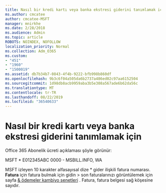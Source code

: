 ```yaml
---
title: Nasıl bir kredi kartı veya banka ekstresi giderini tanımlamak için
ms.author: cmcatee
author: cmcatee-MSFT
manager: mnirkhe
ms.date: 2/28/2018
ms.audience: Admin
ms.topic: article
ROBOTS: NOINDEX, NOFOLLOW
localization_priority: Normal
ms.collection: Adm_O365
ms.custom:
- "451"
- "1960"
- "1500019"
ms.assetid: db7b34b7-0843-4f4b-9222-bfb998b860df
ms.openlocfilehash: 9b3c6f04a505da6b2737a486ed02c97aa6152504
ms.sourcegitcommit: 1d98db8acb9959aba3b5e308a567ade6b62da56c
ms.translationtype: MT
ms.contentlocale: tr-TR
ms.lasthandoff: 08/22/2019
ms.locfileid: "36540633"
---
```

# <a name="how-to-identify-a-charge-on-your-credit-card-or-bank-statement"></a>Nasıl bir kredi kartı veya banka ekstresi giderini tanımlamak için

Office 365 Abonelik ücreti açıklaması şöyle görünür:
  
MSFT \* E012345ABC 0000 - MSBILL.INFO, WA
  
MSFT izleyen 10 karakter alfasayısal dize \* gider ilişkili fatura numarası. **Fatura** için fatura bulmak için gidin \> son faturalarınızı görüntülemek için sayfa [& ödemeler kambiyo senetleri](https://go.microsoft.com/fwlink/p/?linkid=848039) . Fatura, fatura belgesi sağ köşesine sayıdır.
